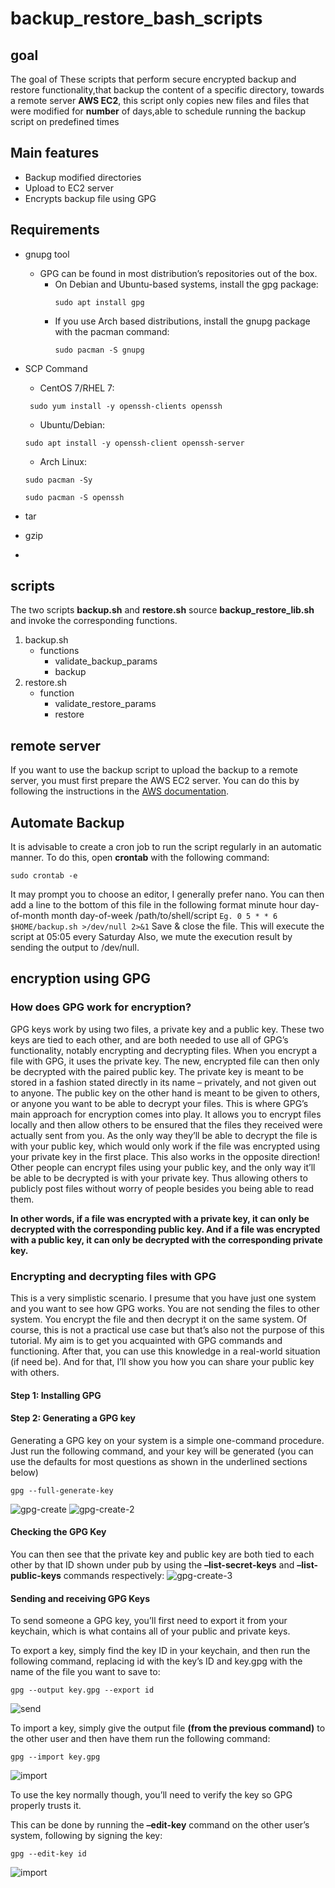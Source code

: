 # backup_restore_bash_scripts
## goal
The goal of These scripts that perform secure encrypted backup and restore functionality,that backup the content of a specific directory, towards a remote server **AWS EC2**, this script only copies new files and files that were modified for **number** of days,able to schedule running the backup script on predefined times
## Main features
* Backup modified directories
* Upload to EC2 server
* Encrypts backup file using GPG

## Requirements
* gnupg tool
   * GPG can be found in most distribution’s repositories out of the box.
     * On Debian and Ubuntu-based systems, install the gpg package:
        ```shell script
        sudo apt install gpg
        ```
     *   If you use Arch based distributions, install the gnupg package with the pacman command:
            ```shell script
            sudo pacman -S gnupg            
           ```
* SCP Command
  * CentOS 7/RHEL 7:
  ```shell script
   sudo yum install -y openssh-clients openssh
  ``` 

  * Ubuntu/Debian:
  ```shell script
  sudo apt install -y openssh-client openssh-server
  ``` 
  
  * Arch Linux:
   ```shell script
   sudo pacman -Sy
   ``` 
   ```shell script
   sudo pacman -S openssh
   ``` 
* tar 
* gzip
* 
## scripts
The two scripts **backup.sh** and **restore.sh** source **backup_restore_lib.sh** and invoke the corresponding functions.
1. backup.sh 
    * functions
      *  validate_backup_params
      *  backup
2. restore.sh
    * function 
      * validate_restore_params
      * restore
## remote server
If you want to use the backup script to upload the backup to a remote server, you must first prepare the AWS EC2 server. You can do this by following the instructions in the [AWS documentation](https://docs.aws.amazon.com/).
## Automate Backup
It is advisable to create a cron job to run the script regularly in an automatic manner. To do this, open **crontab** with the following command:
```shell script
sudo crontab -e
```
It may prompt you to choose an editor, I generally prefer nano. You can then add a line to the bottom of this file in the following format
minute hour day-of-month month day-of-week /path/to/shell/script
`Eg. 0 5 * * 6 $HOME/backup.sh >/dev/null 2>&1` 
Save & close the file.
This will execute the script at 05:05 every Saturday Also, we mute the execution result by sending the output to /dev/null.

## encryption using GPG

### How does GPG work for encryption?
GPG keys work by using two files, a private key and a public key. These two keys are tied to
each other, and are both needed to use all of GPG’s functionality, notably encrypting and
decrypting files.
When you encrypt a file with GPG, it uses the private key. The new, encrypted file can then
only be decrypted with the paired public key.
The private key is meant to be stored in a fashion stated directly in its name – privately, and
not given out to anyone.
The public key on the other hand is meant to be given to others, or anyone you want to be
able to decrypt your files.
This is where GPG’s main approach for encryption comes into play. It allows you to encrypt
files locally and then allow others to be ensured that the files they received were actually
sent from you. As the only way they’ll be able to decrypt the file is with your public key, which
would only work if the file was encrypted using your private key in the first place.
This also works in the opposite direction! Other people can encrypt files using your
public key, and the only way it’ll be able to be decrypted is with your private key. Thus
allowing others to publicly post files without worry of people besides you being able to read
them.

**In other words, if a file was encrypted with a private key, it can only be decrypted with
the corresponding public key. And if a file was encrypted with a public key, it can only
be decrypted with the corresponding private key.**

### Encrypting and decrypting files with GPG
This is a very simplistic scenario. I presume that you have just one system and you want to see how GPG works. You are not sending the files to other system. You encrypt the file and then decrypt it on the same system.
Of course, this is not a practical use case but that’s also not the purpose of this tutorial. My aim is to get you acquainted with GPG commands and functioning. After that, you can use this knowledge in a real-world situation (if need be). And for that, I’ll show you how you can share your public key with others.
#### Step 1: Installing GPG
#### Step 2: Generating a GPG key
Generating a GPG key on your system is a simple one-command
procedure.
Just run the following command, and your key will be generated (you
can use the defaults for most questions as shown in the underlined
sections below)

```shell script
gpg --full-generate-key
```
![gpg-create](https://github.com/MahmoudSamir0/backup_restore_bash_scripts/blob/master/screenshot/gpg-1.png)
![gpg-create-2](https://github.com/MahmoudSamir0/backup_restore_bash_scripts/blob/master/screenshot/gpg-2.png)

#### Checking the GPG Key
You can then see that the private key and public key are both tied to each other by that ID shown under pub by using the **–list-secret-keys** and **–list-public-keys** commands respectively:
![gpg-create-3](https://github.com/MahmoudSamir0/backup_restore_bash_scripts/blob/master/screenshot/ist_gpg.png)

#### Sending and receiving GPG Keys

To send someone a GPG key, you’ll first need to export it from your keychain, which is what contains all of your public and private keys.

To export a key, simply find the key ID in your keychain, and then run the following command, replacing id with the key’s ID and key.gpg with the name of the file you want to save to:
```shell script
gpg --output key.gpg --export id
```
![send](https://github.com/MahmoudSamir0/backup_restore_bash_scripts/blob/master/screenshot/gpg-send-1.png)

To import a key, simply give the output file **(from the previous command)** to the other user and then have them run the following command:
```shell script
gpg --import key.gpg
```
![import](https://github.com/MahmoudSamir0/backup_restore_bash_scripts/blob/master/screenshot/Screenshot%20from%202023-05-18%2021-13-35.png)

To use the key normally though, you’ll need to verify the key so GPG properly trusts it.

This can be done by running the **–edit-key** command on the other user’s system, following by signing the key:

```shell script
gpg --edit-key id
```
![import](https://github.com/MahmoudSamir0/backup_restore_bash_scripts/blob/master/screenshot/Screenshot%20from%202023-05-18%2021-14-48.png)
